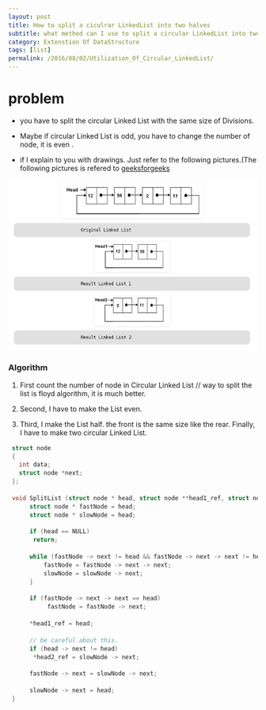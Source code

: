 ```yaml
---
layout: post
title: How to split a ciculrar LinkedList into two halves
subtitle: what method can I use to split a circular LinkedList into two halves ?
category: Extenstion Of DataStructure
tags: [list]
permalink: /2016/08/02/Utilization_Of_Circular_LinkedList/
---
```


# problem 

 - you have to split the circular Linked List with the same size of Divisions. 
 
 - Maybe if circular Linked List is odd, you have to change the number of node, it is even .
 
 - if I explain to you with drawings. Just refer to the following pictures.(The following pictures is refered to [geeksforgeeks](http://www.geeksforgeeks.org/split-a-circular-linked-list-into-two-halves/)
 
 ![](/img/Image/CodingInterview-ExtensionOfDataStructure/2016-08-02-Utilization_Of_Circular_LinkedList/Split_a_Circular_Linked_List_into_two_halves.png) 

### Algorithm

 1. First count the number of node in Circular Linked List // way to split the list is floyd algorithm, it is much better. 
 
 2. Second, I have to make the List even. 
 
 3. Third, I make the List half. the front is the same size like the rear. Finally, I have to make two circular Linked List.

```c
 struct node 
 {
   int data;
   struct node *next;
 };
 
 void SplitList (struct node * head, struct node **head1_ref, struct node **head2_ref) {
      struct node * fastNode = head;
      struct node * slowNode = head;
      
      if (head == NULL)
       return;
      
      while (fastNode -> next != head && fastNode -> next -> next != head) {
          fastNode = fastNode -> next -> next;
          slowNode = slowNode -> next;
      }
      
      if (fastNode -> next -> next == head)
           fastNode = fastNode -> next;
        
      *head1_ref = head;
      
      // be careful about this. 
      if (head -> next != head)
       *head2_ref = slowNode -> next;
      
      fastNode -> next = slowNode -> next;
    
      slowNode -> next = head;
 }
```
